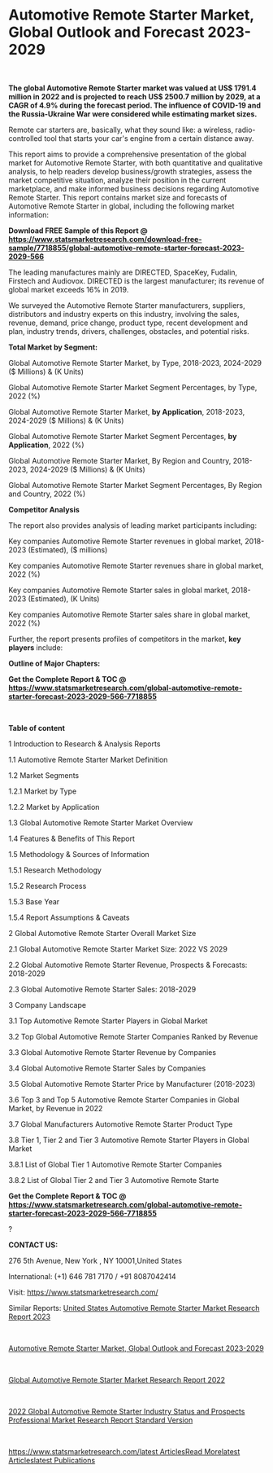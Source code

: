 <h1>Automotive Remote Starter Market, Global Outlook and Forecast 2023-2029</h1><br/><p><strong>The global Automotive Remote Starter market was valued at US$ 1791.4 million in 2022 and is projected to reach US$ 2500.7 million by 2029, at a <strong>CAGR</strong> of 4.9% during the forecast period. The influence of COVID-19 and the Russia-Ukraine War were considered while estimating market sizes.</strong></p>
 
 
 
 <p>Remote car starters are, basically, what they sound like: a wireless, radio-controlled tool that starts your car&#39;s engine from a certain distance away.</p>
 
 
 
 <p>This report aims to provide a comprehensive presentation of the global market for Automotive Remote Starter, with both quantitative and qualitative analysis, to help readers develop business/growth strategies, assess the market competitive situation, analyze their position in the current marketplace, and make informed business decisions regarding Automotive Remote Starter. This report contains market size and forecasts of Automotive Remote Starter in global, including the following market information:</p>
 
 
 
 <p><strong>Download FREE Sample of this Report @ <a href="https://www.statsmarketresearch.com/download-free-sample/7718855/global-automotive-remote-starter-forecast-2023-2029-566">https://www.statsmarketresearch.com/download-free-sample/7718855/global-automotive-remote-starter-forecast-2023-2029-566</a></strong></p>
 
 
 
 <p>The leading manufactures mainly are DIRECTED, SpaceKey, Fudalin, Firstech and Audiovox. DIRECTED is the largest manufacturer; its revenue of global market exceeds 16% in 2019.</p>
 
 
 
 <p>We surveyed the Automotive Remote Starter manufacturers, suppliers, distributors and industry experts on this industry, involving the sales, revenue, demand, price change, product type, recent development and plan, industry trends, drivers, challenges, obstacles, and potential risks.</p>
 
 
 
 <p><strong>Total Market by Segment:</strong></p>
 
 
 
 <p>Global Automotive Remote Starter Market, by Type, 2018-2023, 2024-2029 ($ Millions) & (K Units)</p>
 
 
 
 <p>Global Automotive Remote Starter Market Segment Percentages, by Type, 2022 (%)</p>
 
 
 
 <p>Global Automotive Remote Starter Market, <strong>by Application</strong>, 2018-2023, 2024-2029 ($ Millions) & (K Units)</p>
 
 
 
 <p>Global Automotive Remote Starter Market Segment Percentages, <strong>by Application</strong>, 2022 (%)</p>
 
 
 
 <p>Global Automotive Remote Starter Market, By Region and Country, 2018-2023, 2024-2029 ($ Millions) & (K Units)</p>
 
 
 
 <p>Global Automotive Remote Starter Market Segment Percentages, By Region and Country, 2022 (%)</p>
 
 
 
 <p><strong>Competitor Analysis</strong></p>
 
 
 
 <p>The report also provides analysis of leading market participants including:</p>
 
 
 
 <p>Key companies Automotive Remote Starter revenues in global market, 2018-2023 (Estimated), ($ millions)</p>
 
 
 
 <p>Key companies Automotive Remote Starter revenues share in global market, 2022 (%)</p>
 
 
 
 <p>Key companies Automotive Remote Starter sales in global market, 2018-2023 (Estimated), (K Units)</p>
 
 
 
 <p>Key companies Automotive Remote Starter sales share in global market, 2022 (%)</p>
 
 
 
 <p>Further, the report presents profiles of competitors in the market, <strong>key players</strong> include:</p>
 
 
 
 <p><strong>Outline of Major Chapters:</strong></p>
 
 
 
 <div><b>Get the Complete Report & TOC @ <a href="https://www.statsmarketresearch.com/global-automotive-remote-starter-forecast-2023-2029-566-7718855">https://www.statsmarketresearch.com/global-automotive-remote-starter-forecast-2023-2029-566-7718855</a></b></div>
 
 
 
 <p><br />
 
 <b>Table of content</b></p>
 
 
 
 <p>1 Introduction to Research & Analysis Reports<br />
 
 1.1 Automotive Remote Starter Market Definition<br />
 
 1.2 Market Segments<br />
 
 1.2.1 Market by Type<br />
 
 1.2.2 Market by Application<br />
 
 1.3 Global Automotive Remote Starter Market Overview<br />
 
 1.4 Features & Benefits of This Report<br />
 
 1.5 Methodology & Sources of Information<br />
 
 1.5.1 Research Methodology<br />
 
 1.5.2 Research Process<br />
 
 1.5.3 Base Year<br />
 
 1.5.4 Report Assumptions & Caveats<br />
 
 2 Global Automotive Remote Starter Overall Market Size<br />
 
 2.1 Global Automotive Remote Starter Market Size: 2022 VS 2029<br />
 
 2.2 Global Automotive Remote Starter Revenue, Prospects & Forecasts: 2018-2029<br />
 
 2.3 Global Automotive Remote Starter Sales: 2018-2029<br />
 
 3 Company Landscape<br />
 
 3.1 Top Automotive Remote Starter Players in Global Market<br />
 
 3.2 Top Global Automotive Remote Starter Companies Ranked by Revenue<br />
 
 3.3 Global Automotive Remote Starter Revenue by Companies<br />
 
 3.4 Global Automotive Remote Starter Sales by Companies<br />
 
 3.5 Global Automotive Remote Starter Price by Manufacturer (2018-2023)<br />
 
 3.6 Top 3 and Top 5 Automotive Remote Starter Companies in Global Market, by Revenue in 2022<br />
 
 3.7 Global Manufacturers Automotive Remote Starter Product Type<br />
 
 3.8 Tier 1, Tier 2 and Tier 3 Automotive Remote Starter Players in Global Market<br />
 
 3.8.1 List of Global Tier 1 Automotive Remote Starter Companies<br />
 
 3.8.2 List of Global Tier 2 and Tier 3 Automotive Remote Starte</p>
 
 
 
 <div><b>Get the Complete Report & TOC @ <a href="https://www.statsmarketresearch.com/global-automotive-remote-starter-forecast-2023-2029-566-7718855">https://www.statsmarketresearch.com/global-automotive-remote-starter-forecast-2023-2029-566-7718855</a></b></div>
 
 
 
 <p>? </p>
 
 
 
 <p><b>CONTACT US:</b><br />
 
 276 5th Avenue, New York , NY 10001,United States<br />
 
 International: (+1) 646 781 7170 / +91 8087042414<br />
 
 Visit: <a href="https://www.statsmarketresearch.com/">https://www.statsmarketresearch.com/</a><br />
 
 Similar Reports: <a href="https://www.statsmarketresearch.com/global-automotive-remote-starter-forecast-2023-2029-566-7718855">United States Automotive Remote Starter Market Research Report 2023</a><br />
 
 <br />
 
 <a href="https://www.statsmarketresearch.com/global-automotive-remote-starter-forecast-2023-2029-566-7718855">Automotive Remote Starter Market, Global Outlook and Forecast 2023-2029</a><br />
 
 <br />
 
 <a href="https://www.statsmarketresearch.com/global-automotive-remote-starter-forecast-2023-2029-566-7718855">Global Automotive Remote Starter Market Research Report 2022</a><br />
 
 <br />
 
 <a href="https://www.statsmarketresearch.com/global-automotive-remote-starter-forecast-2023-2029-566-7718855">2022 Global Automotive Remote Starter Industry Status and Prospects Professional Market Research Report Standard Version</a><br />
 
 <br />
 
 <a href="https://gyeongbokgung.com">https://www.statsmarketresearch.com/</a><a href="https://hallyeomaritime.com">latest Articles</a><a href="https://jingwansa.com">Read More</a><a href="https://nguoiviet.jp/">latest Articles</a><a href="https://www.intelmarketresearch.com/">latest Publications</a></p>